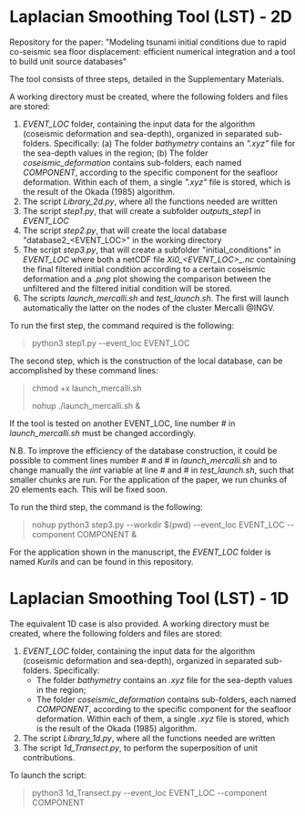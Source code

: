 # Laplacian Smoothing Tool (LST) - 2D
Repository for the paper: "Modeling tsunami initial conditions due to rapid co-seismic sea floor displacement: efficient numerical integration and a tool to build unit source databases"


The tool consists of three steps, detailed in the Supplementary Materials.

A working directory must be created, where the following folders and files are stored:

1. *EVENT_LOC* folder, containing the input data for the algorithm (coseismic deformation and sea-depth), organized in separated sub-folders. Specifically:
   (a) The folder *bathymetry* contains an *".xyz"* file for the sea-depth values in the region;
   (b) The folder *coseismic_deformation* contains sub-folders, each named *COMPONENT*, according to the specific component for the seafloor deformation. Within each of them, a single *".xyz"* file is stored, which is the result of the Okada (1985) algorithm.
2. The script *Library_2d.py*, where all the functions needed are written   
3. The script *step1.py*, that will create a subfolder *outputs_step1* in *EVENT_LOC*
4. The script *step2.py*, that will create the local database "database2_<EVENT_LOC>" in the working directory
5. The script *step3.py*, that will create a subfolder "initial_conditions" in *EVENT_LOC* where both a netCDF file *Xi0_<EVENT_LOC>_<COMPONENT>.nc* containing the final filtered initial condition according to a certain coseismic deformation and a *.png* plot showing the comparison between the unfiltered and the filtered initial condition will be stored.
6. The scripts *launch_mercalli.sh* and *test_launch.sh*. The first will launch automatically the latter on the nodes of the cluster Mercalli @INGV.
   
    
To run the first step, the command required is the following:

> python3 step1.py --event_loc EVENT_LOC

The second step, which is the construction of the local database, can be accomplished by these command lines:

> chmod +x launch_mercalli.sh
>  
> nohup ./launch_mercalli.sh &

If the tool is tested on another EVENT_LOC, line number # in *launch_mercalli.sh* must be changed accordingly.

N.B. To improve the efficiency of the database construction, it could be possible to comment lines number # and # in *launch_mercalli.sh* and to change manually the *iint* variable at line # and # in *test_launch.sh*, such that smaller chunks are run. For the application of the paper, we run chunks of 20 elements each. This will be fixed soon. 

To run the third step, the command is the following:

> nohup python3 step3.py --workdir $(pwd) --event_loc EVENT_LOC --component COMPONENT &

For the application shown in the manuscript, the *EVENT_LOC* folder is named *Kurils* and can be found in this repository.

# Laplacian Smoothing Tool (LST) - 1D

The equivalent 1D case is also provided. 
A working directory must be created, where the following folders and files are stored:

1. *EVENT_LOC* folder, containing the input data for the algorithm (coseismic deformation and sea-depth), organized in separated sub-folders. Specifically:
   - The folder *bathymetry* contains an *.xyz* file for the sea-depth values in the region;
   * The folder *coseismic_deformation* contains sub-folders, each named *COMPONENT*, according to the specific component for the seafloor deformation. Within each of them, a single *.xyz* file is stored, which is the result of the Okada (1985) algorithm.
2. The script *Library_1d.py*, where all the functions needed are written
3. The script *1d_Transect.py*, to perform the superposition of unit contributions.

To launch the script:

> python3 1d_Transect.py --event_loc EVENT_LOC --component COMPONENT






